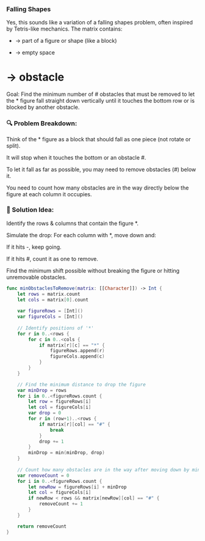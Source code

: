 ### Falling Shapes
Yes, this sounds like a variation of a falling shapes problem, often inspired by Tetris-like mechanics. The matrix contains:

* → part of a figure or shape (like a block)

- → empty space

# → obstacle

Goal:
Find the minimum number of # obstacles that must be removed to let the * figure fall straight down vertically until it touches the bottom row or is blocked by another obstacle.

### 🔍 Problem Breakdown:
Think of the * figure as a block that should fall as one piece (not rotate or split).

It will stop when it touches the bottom or an obstacle #.

To let it fall as far as possible, you may need to remove obstacles (#) below it.

You need to count how many obstacles are in the way directly below the figure at each column it occupies.

### 🧠 Solution Idea:
Identify the rows & columns that contain the figure *.

Simulate the drop: For each column with *, move down and:

If it hits -, keep going.

If it hits #, count it as one to remove.

Find the minimum shift possible without breaking the figure or hitting unremovable obstacles.

```swift
func minObstaclesToRemove(matrix: [[Character]]) -> Int {
    let rows = matrix.count
    let cols = matrix[0].count
    
    var figureRows = [Int]()
    var figureCols = [Int]()
    
    // Identify positions of '*'
    for r in 0..<rows {
        for c in 0..<cols {
            if matrix[r][c] == "*" {
                figureRows.append(r)
                figureCols.append(c)
            }
        }
    }

    // Find the minimum distance to drop the figure
    var minDrop = rows
    for i in 0..<figureRows.count {
        let row = figureRows[i]
        let col = figureCols[i]
        var drop = 0
        for r in (row+1)..<rows {
            if matrix[r][col] == "#" {
                break
            }
            drop += 1
        }
        minDrop = min(minDrop, drop)
    }
    
    // Count how many obstacles are in the way after moving down by minDrop
    var removeCount = 0
    for i in 0..<figureRows.count {
        let newRow = figureRows[i] + minDrop
        let col = figureCols[i]
        if newRow < rows && matrix[newRow][col] == "#" {
            removeCount += 1
        }
    }

    return removeCount
}
```
